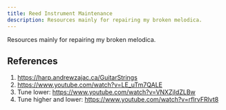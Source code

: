 ```yaml
---
title: Reed Instrument Maintenance
description: Resources mainly for repairing my broken melodica.
---
```


Resources mainly for repairing my broken melodica.

## References

1. https://harp.andrewzajac.ca/GuitarStrings
1. https://www.youtube.com/watch?v=LE_uTm7QALE
1. Tune lower: https://www.youtube.com/watch?v=VNXZjIdZLBw
1. Tune higher and lower: https://www.youtube.com/watch?v=rflrvFRlvt8